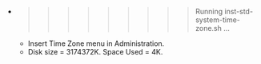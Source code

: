 * >>>>>>>>> Running inst-std-system-time-zone.sh ...
  * Insert Time Zone menu in Administration.
  * Disk size = 3174372K. Space Used = 4K.
